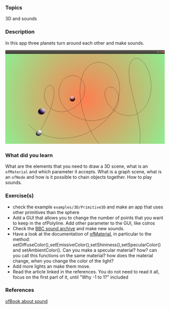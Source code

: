 ### Topics
3D and sounds

### Description

In this app three planets turn around each other and make sounds.

![img](bin/data/screenshot.png)

### What did you learn
What are the elements that you need to draw a 3D scene, what is an `ofMaterial` and which parameter it accepts. What is a graph scene, what is an `ofNode` and how is it possible to chain objects together. How to play sounds.

### Exercise(s)
- check the example `examples/3D/Primitive3D` and make an app that uses other primitives than the sphere
- Add a GUI that allows you to change the number of points that you want to keep in the ofPolyline. Add other parameter to the GUI, like colros
- Check the [BBC sound archive](http://bbcsfx.acropolis.org.uk/) and make new sounds.
- Have a look at the documentation of [ofMaterial](https://openframeworks.cc/documentation/gl/ofMaterial/), in particular to the method:  setDiffuseColor(),setEmissiveColor(),setShininess(),setSpecularColor() and setAmbientColor().  Can you make a specular material? how? can you call this functions on the same material? how does the material change, when you change the color of the light?
- Add more lights an make them move.
- Read the article linked in the references. You do not need to read it all, focus on the first part of it, until "Why -1 to 1?" included

### References
[ofBook about sound](https://openframeworks.cc/ofBook/chapters/sound.html)


